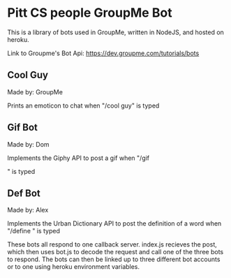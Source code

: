 # Pitt CS people GroupMe Bot

This is a library of bots used in GroupMe, written in NodeJS, and hosted on heroku.

Link to Groupme's Bot Api: https://dev.groupme.com/tutorials/bots

Cool Guy
--------

Made by: GroupMe

Prints an emoticon to chat when "/cool guy" is typed


Gif Bot
-------

Made by: Dom

Implements the Giphy API to post a gif when "/gif <search>" is typed


Def Bot
-------

Made by: Alex

Implements the Urban Dictionary API to post the definition of a word when "/define <word>" is typed

These bots all respond to one callback server.
index.js recieves the post, which then uses bot.js to decode the request and call one of the three bots to respond. The bots can then be linked up to three different bot accounts or to one using heroku environment variables.
